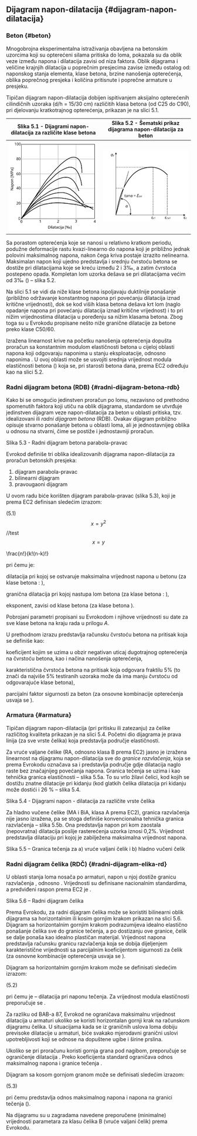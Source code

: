 ## Dijagram napon-dilatacija {#dijagram-napon-dilatacija}

### Beton {#beton}

Mnogobrojna eksperimentalna istraživanja obavljena na betonskim uzorcima koji su opterećeni silama pritiska do loma, pokazala su da oblik veze između napona i dilatacija zavisi od niza faktora. Oblik dijagrama i veličine krajnjih dilatacija u poprečnim presjecima zavise između ostalog od: naponskog stanja elementa, klase betona, brzine nanošenja opterećenja, oblika poprečnog presjeka i količina pritisnute i poprečne armature u presjeku.

Tipičan dijagram napon-dilatacija dobijen ispitivanjem aksijalno opterećenih cilindičnih uzoraka \(d/h = 15/30 cm\) različitih klasa betona \(od C25 do C90\), pri djelovanju kratkotrajnog opterećenja, prikazan je na slici 5.1.

| Slika 5.1 - Dijagrami napon-dilatacija za različite klase betona | Slika 5.2 - Šematski prikaz dijagrama napon-dilatacija za beton |
| --- | --- |
| ![Slika 5.1 - Dijagrami napon-dilatacija za različite klase betona](../assets/dijagrami_napon_dilatacija_za_razlicite_klase_betona.svg "Dijagram napon-dilatacija za različite klase betona") | ![Slika 5.2 - Šematski prikaz dijagrama napon-dilatacija za beton](../assets/sematski_prikaz_dijagrama_napon-dilatacija_za_beton.svg "Šematski prikaz dijagrama napon-dilatacija za beton") |

Sa porastom opterećenja koje se nanosi u relativno kratkom periodu, podužne deformacije rastu kvazi-linearno do napona koji je približno jednak polovini maksimalnog napona, nakon čega kriva postaje izrazito nelinearna. Maksimalan napon koji ujedno predstavlja i srednju čvrstoću betona se dostiže pri dilatacijama koje se kreću između 2 i 3‰, a zatim čvrstoća postepeno opada. Kompletan lom uzorka dešava se pri dilatacijama većim od 3‰ \(\) – slika 5.2.

Na slici 5.1 se vidi da niže klase betona ispoljavaju duktilnije ponašanje \(približno održavanje konstantnog napona pri povećanju dilatacija iznad kritične vrijednosti\), dok se kod viših klasa betona dešava krt lom \(naglo opadanje napona pri povećanju dilatacija iznad kritične vrijednost\) i to pri nižim vrijednostima dilatacija u poređenju sa nižim klasama betona. Zbog toga su u Evrokodu propisane nešto niže granične dilatacije za betone preko klase C50/60.

Izražena linearnost krive na početku nanošenja opterećenja dopušta proračun sa konstantnim modulom elastičnosti betona u cijeloj oblasti napona koji odgovaraju naponima u stanju eksploatacije, odnosno naponima . U ovoj oblasti može se usvojiti srednja vrijednost modula elastičnosti betona \(\) koja se, pri starosti betona dana, prema EC2 određuju kao na slici 5.2.

### Radni dijagram betona \(RDB\) {#radni-dijagram-betona-rdb}

Kako bi se omogućio jedinstven proračun po lomu, nezavisno od prethodno spomenutih faktora koji utiču na oblik dijagrama, standardom se utvrđuje jedinstven dijagram veze napon-dilatacija za beton u oblasti pritiska, tzv. idealizovani ili _radni dijagram betona_ \(RDB\). Ovakav dijagram približno opisuje stvarno ponašanje betona u oblasti loma, ali je jednostavnijeg oblika u odnosu na stvarni, čime se postiže i jednostavniji proračun.

Slika 5.3 - Radni dijagram betona parabola-pravac

Evrokod definiše tri oblika idealizovanih dijagrama napon-dilatacija za proračun betonskih presjeka:

1. dijagram parabola-pravac
2. bilinearni dijagram
3. pravougaoni dijagram

U ovom radu biće korišten dijagram parabola-pravac \(slika 5.3\), koji je prema EC2 definisan sledećim izrazom:

\(5.1\) $$x = y^2$$ //test$$x = y$$

\frac{n!}{k!\(n-k\)!}

pri čemu je:

dilatacija pri kojoj se ostvaruje maksimalna vrijednost napona u betonu \(za klase betona : \),

granična dilatacija pri kojoj nastupa lom betona \(za klase betona : \),

eksponent, zavisi od klase betona \(za klase betona \).

Pobrojani parametri propisani su Evrokodom i njihove vrijednosti su date za sve klase betona na kraju rada u prilogu _A_.

U prethodnom izrazu predstavlja računsku čvrstoću betona na pritisak koja se definiše kao:

koeficijent kojim se uzima u obzir negativan uticaj dugotrajnog opterećenja na čvrstoću betona, kao i načina nanošenja opterećenja,

karakteristična čvrstoća betona na pritisak koja odgovara fraktilu 5% \(to znači da najviše 5% testiranih uzoraka može da ima manju čvrstoću od odgovarajuće klase betona\),

parcijalni faktor sigurnosti za beton \(za onsovne kombinacije opterećenja usvaja se \).

### Armatura {#armatura}

Tipičan dijagram napon-dilatacija \(pri pritisku ili zatezanju\) za čelike različitog kvaliteta prikazan je na slici 5.4. Početni dio dijagrama je prava linija \(za sve vrste čelika\) koja predstavlja područje elastičnosti.

Za vruće valjane čelike \(RA, odnosno klasa B prema EC2\) jasno je izražena linearnost na dijagramu napon-dilatacija sve do _granice razvlačenja_, koja se prema Evrokodu označava sa i predstavlja područje gdje dilatacija naglo raste bez značajnijeg povećanja napona. Granica tečenja se uzima i kao tehnička granica elastičnosti – slika 5.5a. To su vrlo žilavi čelici, kod kojih se dostižu znatne dilatacije pri kidanju \(kod glatkih čelika dilatacija pri kidanju može dostići i 26 % – slika 5.4.

Slika 5.4 - Dijagrami napon - dilatacija za različite vrste čelika

Za hladno vučene čelike \(MA i BiA, klasa A prema EC2\), granica razvlačenja nije jasno izražena, pa se stoga definiše konvencionalna tehnička granica razvlačenja – slika 5.5b. Ona predstavlja napon pri kom zaostala \(nepovratna\) dilatacija poslije rasterećenja uzorka iznosi 0,2%. Vrijednost predstavlja dilataciju pri kojoj je zabilježena maksimalna vrijednost napona.

Slika 5.5 – Granica tečenja za a\) vruće valjani čelik i b\) hladno vučeni čelik

### Radni dijagram čelika \(RDČ\) {#radni-dijagram-elika-rd}

U oblasti stanja loma nosača po armaturi, napon u njoj dostiže granicu razvlačenja , odnosno . Vrijednosti su definisane nacionalnim standardima, a predviđeni raspon prema EC2 je .

Slika 5.6 – Radni dijagram čelika

Prema Evrokodu, za radni dijagram čelika može se koristiti bilinearni oblik dijagrama sa horizontalnim ili kosim gornjim krakom prikazan na slici 5.6. Dijagram sa horizontalnim gornjim krakom podrazumijeva idealno elastično ponašanje čelika sve do granice tečenja, a po dostizanju ove granice, čelik se dalje ponaša kao idealno plastičan materijal. Vrijednost napona predstavlja računsku granicu razvlačenja koja se dobija dijeljenjem karakteristične vrijednosti sa parcijalnim koeficijentom sigurnosti za čelik \(za osnovne kombinacije opterećenja usvaja se \).

Dijagram sa horizontalnim gornjim krakom može se definisati sledećim izrazom:

\(5.2\)

pri čemu je – dilatacija pri naponu tečenja. Za vrijednost modula elastičnosti preporučuje se .

Za razliku od BAB-a 87, Evrokod ne ograničava maksimalnu vrijednost dilatacija u armaturi ukoliko se koristi horizontalan gornji krak na računskom dijagramu čelika. U situacijama kada se iz graničnih uslova loma dobiju previsoke dilatacije u armaturi, biće svakako mjerodavni granični uslovi upotrebljivosti koji se odnose na dopuštene ugibe i širine prslina.

Ukoliko se pri proračunu koristi gornja grana pod nagibom, preporučuje se ograničenje dilatacija . Preko koeficijenta standard ograničava odnos maksimalnog napona i granice tečenja .

Dijagram sa kosom gornjom granom može se definisati sledećim izrazom:

\(5.3\)

pri čemu predstavlja odnos maksimalnog napona i napona na granici tečenja \(\).

Na dijagramu su u zagradama navedene preporučene \(minimalne\) vrijednosti parametara za klasu čelika B \(vruće valjani čelik\) prema Evrokodu.

